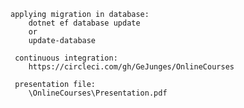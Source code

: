 
	applying migration in database:
		dotnet ef database update
		or
		update-database

	 continuous integration:
		https://circleci.com/gh/GeJunges/OnlineCourses

     presentation file:
		\OnlineCourses\Presentation.pdf

